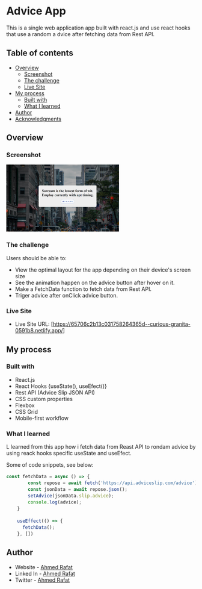 # Advice App

This is a single web application app built with react.js and use react hooks that use a random a dvice after fetching data from Rest API. 

## Table of contents

- [Overview](#overview)
  - [Screenshot](#screenshot)
  - [The challenge](#the-challenge)
  - [Live Site](#live-site)
- [My process](#my-process)
  - [Built with](#built-with)
  - [What I learned](#what-i-learned)
- [Author](#author)
- [Acknowledgments](#acknowledgments)



## Overview

### Screenshot
<a href="https://65706c2b13c031758264365d--curious-granita-0591b8.netlify.app/"> 
  <img
    src="./assets/advice.PNG"
    alt="advice app"
    title="advice app"
    style="display: inline-block; margin: 0 auto; max-width: 300px"
 />
</a>



### The challenge

Users should be able to:

- View the optimal layout for the app depending on their device's screen size
- See the animation happen on the advice button after hover on it.
- Make a FetchData function to fetch data from Rest API.
- Triger advice after onClick advice button.



### Live Site

- Live Site URL: [https://65706c2b13c031758264365d--curious-granita-0591b8.netlify.app/]
## My process

### Built with

- React.js
- React Hooks {useState(), useEfect()}
- Rest API (Advice Slip JSON API)
- CSS custom properties
- Flexbox
- CSS Grid
- Mobile-first workflow


### What I learned

L learned from this app how i fetch data from Reast API to rondam advice by using reack hooks specific useState and useEfect.


Some of code snippets, see below:

```js
const fetchData = async () => {
        const repose = await fetch('https://api.adviceslip.com/advice');
        const jsonData = await repose.json();
        setAdvice(jsonData.slip.advice);
        console.log(advice);
    }

    useEffect(() => {
      fetchData();
    }, [])

```



## Author

- Website - [Ahmed Rafat]( https://ahmed-abo-rafat.github.io/Portfolio/)
- Linked In - [Ahmed Rafat](https://www.linkedin.com/in/ahmed-rafat-a489301a2/)
- Twitter - [Ahmed Rafat](https://twitter.com/AR57355660)



